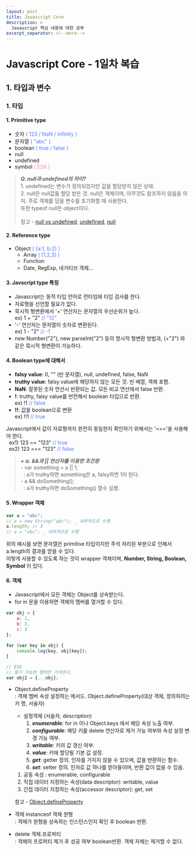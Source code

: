 ```yaml
---
layout: post
title: Javascript Core
description: >
  Javascript 핵심 내용에 대한 공부
excerpt_separator: <!--more-->
---
```


<!--more-->

<style>
.blueFont {
    color: #5577ff;
}

.es6 {
    color: #ff8899;
}
</style>

# Javascript Core - 1일차 복습
## 1. 타입과 변수
### 1. 타입
#### 1. Primitive type
- 숫자 <span class="blueFont">( 123 / NaN / infinity )</span>
- 문자열 <span class="blueFont">( "abc" )</span>
- boolean <span class="blueFont">( true / false )</span>
- null
- undefined
- symbol <span class="es6">( ES6 )</span>

> ***Q. null과 undefined의 차이?***</i><br />1. undefined는 변수가 정의되었지만 값을 할당받지 않은 상태.<br />2. null은 null값들 할당 받은 것. null은 객체이며, 아무것도 참조하지 않음을 의미. 주로 객체를 담을 변수를 초기화할 때 사용한다.<br />또한 typeof null은 object이다.<br /><br />참고 - <a href="https://webclub.tistory.com/1">null vs undefined</a>, <a href="https://webclub.tistory.com/460">undefined</a>, <a href="https://webclub.tistory.com/459">null</a>

#### 2. Reference type
- Object <span class="blueFont">( {a:1, b:2} )</span>
  - Array <span class="blueFont">( [1,2,3] )</span>
  - Function
  - Date, RegExp, 네거티브 객체...

#### 3. Javscript type 특징
- Javascript는 동적 타입 언어로 런타임에 타입 검사를 한다.
- 자료형을 선언할 필요가 없다.
- 묵시적 형변환에서 '+' 연산자는 문자열의 우선순위가 높다.<br />ex) 1 + "2" <span class="blueFont"> // "12"</span>
- '-' 연산자는 문자열이 숫자로 변환된다.<br />ex) 1 - "2" <span class="blueFont"> // -1
- new Number("2"), new parseInt("2") 등의 명시적 형변환 방법과, (+"2") 와 같은 묵시적 형변환이 가능하다.

#### 4. Boolean type에 대해서
- <b>falsy value</b>: 0, "" (빈 문자열), null, undefined, false, NaN
- <b>truthy value</b>: falsy value에 해당하지 않는 모든 것. 빈 배열, 객체 포함.
- <b>NaN</b>: 잘못된 숫자 연산시 반환되는 값. 모든 비교 연산에서 false 반환.
- <b>!</b>: truthy, falsy value를 반전해서 boolean 타입으로 반환.<br />ex) !1 <span class="blueFont"> // false</span>
- <b>!!</b>: 값을 boolean으로 변환<br />ex) !!1 <span class="blueFont"> // true</span>

Javascript에서 값이 자료형까지 완전히 동일한지 확인하기 위해서는 '==='을 사용해야 한다.  
&nbsp;&nbsp;ex1) 123 == "123" <span class="blueFont"> // true</span><br />&nbsp;&nbsp;ex2) 123 === "123" <span class="blueFont"> // false</span>

> ***+ &alpha;. &&과 || 연산자를 이용한 조건문***<br />- var something = a || 1;<br />&nbsp;&nbsp;: a가 truthy하면 something은 a, falsy하면 1이 된다.<br />- a && doSomething();<br />&nbsp;&nbsp;: a가 truthy하면 doSomething() 함수 실행.

#### 5. Wrapper 객체
```javascript
var a = "abc";
// a = new String("abc"); _ 내부적으로 수행
a.length; // 3
// a = "abc"; _ 내부적으로 수행
```
위의 예시를 보면 문자열은 primitive 타입이지만 주석 처리된 부분으로 인해서 a.length의 결과를 얻을 수 있다.  
이렇게 사용할 수 있도록 하는 것이 wrapper 객체이며, **Number, String, Boolean, Symbol** 이 있다.

#### 6. 객체
- Javascript에서 모든 객체는 Object를 상속받는다.
- for in 문을 이용하면 객체의 멤버를 열거할 수 있다.
```javascript
var obj = {
    a: 1,
    b: 2,
    c: 3
};

for (var key in obj) {
    console.log(key, obj[key]);
}

// ES6
// 열거 가능한 멤버만 가져온다.
var obj2 = {...obj};
```
- Object.defineProperty<br />
: 객체 멤버 속성 설정하는 메서드. Object.defineProperty(대상 객체, 정의하려는 키 명, 서술자)  
  - 설정객체 (서술자, description)<br />
    1. ***enumerable***: for in 이나 Object.keys 에서 해당 속성 노출 여부.
    2. ***configurable***: 해당 키를 delete 연산자로 제거 가능 여부와 속성 설정 변경 가능 여부.
    3. ***writable***: 키의 값 갱신 여부.
    4. ***value***: 키에 할당될 기본 값 설정.
    5. ***get***: getter 정의. 인자를 가지지 않을 수 있으며, 값을 반환하는 함수.
    6. ***set***: setter 정의. 인자로 값 하나를 받아들이며, 반환 값이 없을 수 있음.
  1. 공동 속성 : enumerable, configurable
  2. 직접 데이터 지정하는 속성(data descriptor): writable, value
  3. 간접 데이터 지정하는 속성(accessor descriptor): get, set  
    
    참고 - <a href="https://www.bsidesoft.com/?p=1878">Object.defineProperty</a>
- 객체 instanceof 객체 원형<br />
: 객체가 원형을 상속하는 인스턴스인지 확인 후 boolean 반환.
- delete 객체.프로퍼티<br />
: 객체의 프로퍼티 제거 후 성공 여부 boolean반환. 객체 자체는 제거할 수 없다.